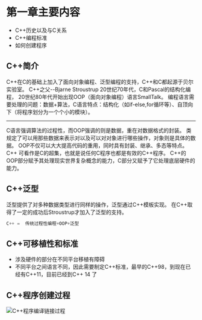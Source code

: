 # 第一章主要内容
- C++历史以及与C关系
- C++编程标准
- 如何创建程序

## C++简介
C++在C的基础上加入了面向对象编程、泛型编程的支持，C++和C都起源于贝尔实验室。
C++之父--Bjarne Stroustrup
20世纪70年代，C和Pascal的结构化编程，
20世纪80年代开始出现OOP（面向对象编程）语言SmallTalk。
编程语言需要处理的问题：数据+算法，C语言特点：结构化（如if-else,for循环等）、自顶向下（将程序划分为一个个小的模块）。

---
C语言强调算法的过程性，而OOP强调的则是数据，重在对数据格式的封装。
类规定了可以用那些数据来表示对以及可以对对象进行哪些操作，对象则是具体的数据。
OOP不仅可以大大提高代码的重用，同时具有封装、继承、多态等特点。
C++ 可看作是C的超集，也就是说任何C程序也都是有效的C++程序。
C++的OOP部分赋予其处理现实世界复杂概念的能力，C部分又赋予了它处理底层硬件的能力。

## C++泛型
泛型提供了对多种数据类型进行同样的操作，泛型通过C++模板实现。
在C++取得了一定的成功后Stroustrup才加入了泛型的支持。
``` python
C++ =  传统过程性编程+OOP+泛型
```
## C++可移植性和标准
+ 涉及硬件的部分在不同平台移植有障碍
+ 不同平台之间语言不同，因此需要制定C++标准，最早的C++98，到现在已经有C++11，目前已经到C++ 14 了

## C++程序创建过程
![C++程序编译链接过程](https://github.com/HubFire/StudyPlan/blob/master/C%2B%2B%20Prime%20Plus/img/C%2B%2B%E7%BC%96%E8%AF%91%E9%93%BE%E6%8E%A5%E6%AD%A5%E9%AA%A4.PNG)



